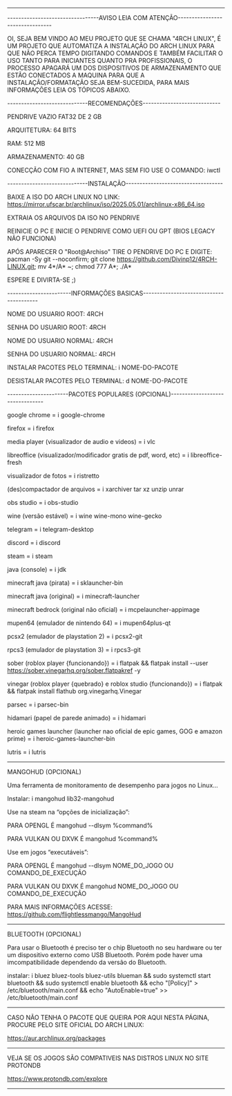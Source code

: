 ____________________________________________________________________________________________________

---------------------------------AVISO LEIA COM ATENÇÃO--------------------------------

OI, SEJA BEM VINDO AO MEU PROJETO QUE SE CHAMA "4RCH LINUX", É UM PROJETO QUE AUTOMATIZA A INSTALAÇÃO DO ARCH LINUX PARA QUE NÃO PERCA TEMPO DIGITANDO COMANDOS E TAMBÉM FACILITAR O USO TANTO PARA INICIANTES QUANTO PRA PROFISSIONAIS, O PROCESSO APAGARÁ UM DOS DISPOSITIVOS DE ARMAZENAMENTO QUE ESTÃO CONECTADOS A MAQUINA PARA QUE A INSTALAÇÃO/FORMATAÇÃO SEJA BEM-SUCEDIDA, PARA MAIS INFORMAÇÕES LEIA OS TÓPICOS ABAIXO.

-----------------------------RECOMENDAÇÕES----------------------------

PENDRIVE VAZIO FAT32 DE 2 GB

ARQUITETURA: 64 BITS

RAM: 512 MB

ARMAZENAMENTO: 40 GB

CONECÇÃO COM FIO A INTERNET, MAS SEM FIO USE O COMANDO: iwctl

-----------------------------INSTALAÇÃO-----------------------------------

BAIXE A ISO DO ARCH LINUX NO LINK: https://mirror.ufscar.br/archlinux/iso/2025.05.01/archlinux-x86_64.iso

EXTRAIA OS ARQUIVOS DA ISO NO PENDRIVE

REINICIE O PC E INICIE O PENDRIVE COMO UEFI OU GPT (BIOS LEGACY NÃO FUNCIONA)

APÓS APARECER O "Root@Archiso" TIRE O PENDRIVE DO PC E DIGITE: pacman -Sy git --noconfirm; git clone https://github.com/Divinp12/4RCH-LINUX.git; mv 4*/A* ~; chmod 777 A*; ./A*

ESPERE E DIVIRTA-SE ;)

-----------------------INFORMAÇÕES BASICAS----------------------------------------

NOME DO USUARIO ROOT: 4RCH

SENHA DO USUARIO ROOT: 4RCH

NOME DO USUARIO NORMAL: 4RCH

SENHA DO USUARIO NORMAL: 4RCH

INSTALAR PACOTES PELO TERMINAL: i NOME-DO-PACOTE

DESISTALAR PACOTES PELO TERMINAL: d NOME-DO-PACOTE

----------------------PACOTES POPULARES (OPCIONAL)--------------------------------

google chrome = i google-chrome

firefox = i firefox

media player (visualizador de audio e videos) = i vlc

libreoffice (visualizador/modificador gratis de pdf, word, etc) = i libreoffice-fresh

visualizador de fotos = i ristretto

(des)compactador de arquivos = i xarchiver tar xz unzip unrar

obs studio = i obs-studio

wine (versão estável) = i wine wine-mono wine-gecko

telegram = i telegram-desktop

discord = i discord

steam = i steam

java (console) = i jdk

minecraft java (pirata) = i sklauncher-bin

minecraft java (original) = i minecraft-launcher

minecraft bedrock (original não oficial) = i mcpelauncher-appimage

mupen64 (emulador de nintendo 64) = i mupen64plus-qt

pcsx2 (emulador de playstation 2) = i pcsx2-git

rpcs3 (emulador de playstation 3) = i rpcs3-git

sober (roblox player {funcionando}) = i flatpak && flatpak install --user https://sober.vinegarhq.org/sober.flatpakref -y

vinegar (roblox player {quebrado} e roblox studio {funcionando}) = i flatpak && flatpak install flathub org.vinegarhq.Vinegar

parsec = i parsec-bin

hidamari (papel de parede animado) = i hidamari

heroic games launcher (launcher nao oficial de epic games, GOG e amazon prime) = i heroic-games-launcher-bin

lutris = i lutris

____________________________________________________________________________________________________
MANGOHUD (OPCIONAL)

Uma ferramenta de monitoramento de desempenho para jogos no Linux...

Instalar: i mangohud lib32-mangohud

Use na steam na “opções de inicialização”:

PARA OPENGL É mangohud --dlsym %command%

PARA VULKAN OU DXVK É mangohud %command%

Use em jogos “executáveis”:

PARA OPENGL É mangohud --dlsym NOME_DO_JOGO OU COMANDO_DE_EXECUÇÃO

PARA VULKAN OU DXVK É mangohud NOME_DO_JOGO OU COMANDO_DE_EXECUÇÃO

PARA MAIS INFORMAÇÕES ACESSE: https://github.com/flightlessmango/MangoHud

____________________________________________________________________________________________________
BLUETOOTH (OPCIONAL)

Para usar o Bluetooth é preciso ter o chip Bluetooth no seu hardware ou ter um dispositivo externo como USB Bluetooth. Porém pode haver uma imcompatibilidade dependendo da versão do Bluetooth.

instalar: i bluez bluez-tools bluez-utils blueman && sudo systemctl start bluetooth && sudo systemctl enable bluetooth && echo "[Policy]" > /etc/bluetooth/main.conf && echo "AutoEnable=true" >> /etc/bluetooth/main.conf
_________________________________________________________________________________________________________________________

CASO NÃO TENHA O PACOTE QUE QUEIRA POR AQUI NESTA PÁGINA, PROCURE PELO SITE OFICIAL DO ARCH LINUX:

https://aur.archlinux.org/packages

____________________________________________________________________________________________________

VEJA SE OS JOGOS SÃO COMPATIVEIS NAS DISTROS LINUX NO SITE PROTONDB

https://www.protondb.com/explore
____________________________________________________________________________________________________
